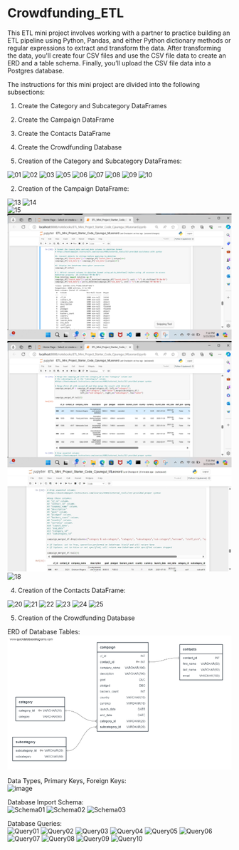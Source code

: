# Crowdfunding_ETL

This ETL mini project involves working with a partner to practice building an ETL pipeline using Python, Pandas, and either Python dictionary methods or regular expressions to extract and transform the data. After transforming the data, you'll create four CSV files and use the CSV file data to create an ERD and a table schema. Finally, you’ll upload the CSV file data into a Postgres database.  
 
The instructions for this mini project are divided into the following subsections:  
1) Create the Category and Subcategory DataFrames  
2) Create the Campaign DataFrame  
3) Create the Contacts DataFrame    
4) Create the Crowdfunding Database    

1) Creation of the Category and Subcategory DataFrames:  
        
![01](https://github.com/mcjauregui/Crowdfunding_ETL/assets/151464511/7b94a433-c03d-4cbf-a838-9c0136c66109)
![02](https://github.com/mcjauregui/Crowdfunding_ETL/assets/151464511/3c93e9da-a001-404f-96c0-13715c2ba1a9)
![03](https://github.com/mcjauregui/Crowdfunding_ETL/assets/151464511/8f454c1d-3c1c-4c59-a90a-1a4eee0f19fe)
![05](https://github.com/mcjauregui/Crowdfunding_ETL/assets/151464511/3c4e9511-5c56-4368-b3e0-b4ca8e211f82)
![06](https://github.com/mcjauregui/Crowdfunding_ETL/assets/151464511/e05e21e9-b0bb-4799-9af1-9758075d782f)
![07](https://github.com/mcjauregui/Crowdfunding_ETL/assets/151464511/0b7b0f4e-d55f-4373-befd-e17647bfe081)
![08](https://github.com/mcjauregui/Crowdfunding_ETL/assets/151464511/21a42a03-e8aa-4577-a34e-c833937b55df)
![09](https://github.com/mcjauregui/Crowdfunding_ETL/assets/151464511/aef5dd3b-2896-49c9-b5fb-5ba1599ef57a)
![10](https://github.com/mcjauregui/Crowdfunding_ETL/assets/151464511/e3801840-3705-43bd-a15a-3070fef8191e)

2. Creation of the Campaign DataFrame:  
       
![13](https://github.com/mcjauregui/Crowdfunding_ETL/assets/151464511/040c0527-e342-4555-b19f-5778d908de6f)
![14](https://github.com/mcjauregui/Crowdfunding_ETL/assets/151464511/cf7ef372-36d7-4ccb-840b-cc562029384b)  
![15](https://github.com/mcjauregui/Crowdfunding_ETL/assets/151464511/66c681a5-c672-425f-8f8c-0d4a4db34119)  
![](https://github.com/mcjauregui/Crowdfunding_ETL/blob/main/DateChange.png)  
![](https://github.com/mcjauregui/Crowdfunding_ETL/blob/main/16_5.png)  
![](https://github.com/mcjauregui/Crowdfunding_ETL/blob/main/17.jpeg)
![18](https://github.com/mcjauregui/Crowdfunding_ETL/assets/151464511/916763aa-091f-44c9-ac33-2bb96bd4ff1a)  

4. Creation of the Contacts DataFrame:  
    
![20](https://github.com/mcjauregui/Crowdfunding_ETL/assets/151464511/84f6b307-8830-41de-a1dc-bca627a045d5)
![21](https://github.com/mcjauregui/Crowdfunding_ETL/assets/151464511/7512a818-af16-4612-a9f5-df4afed1e727)
![22](https://github.com/mcjauregui/Crowdfunding_ETL/assets/151464511/b2a6590a-e159-4f08-88c3-7d870274b090)
![23](https://github.com/mcjauregui/Crowdfunding_ETL/assets/151464511/0d351266-ce0c-4874-9109-17665511b07f)
![24](https://github.com/mcjauregui/Crowdfunding_ETL/assets/151464511/413e7085-9bba-4dbd-8cf0-280b82e4bc80)
![25](https://github.com/mcjauregui/Crowdfunding_ETL/assets/151464511/669c8dc9-b471-41fd-9adf-6452cb131daf)

5. Creation of the Crowdfunding Database  

ERD of Database Tables:  
![](https://github.com/mcjauregui/Crowdfunding_ETL/blob/main/Crowdfunding_ETL%20DB%20schema%20pic%202.png)

Data Types, Primary Keys, Foreign Keys:  
![image](https://github.com/mcjauregui/Crowdfunding_ETL/assets/151464511/67c9c5d9-df47-417b-af6e-af8f7fe342f4)

Database Import Schema:  
![Schema01](https://github.com/mcjauregui/Crowdfunding_ETL/assets/151464511/6740c61b-0e9e-4fa5-bec8-cd46b87d4cfd)
![Schema02](https://github.com/mcjauregui/Crowdfunding_ETL/assets/151464511/826f7bec-8b63-4825-aa37-80656f290f49)
![Schema03](https://github.com/mcjauregui/Crowdfunding_ETL/assets/151464511/d04e4f94-579f-44c5-b38d-1b92f09b07ed)

Database Queries:  
![Query01](https://github.com/mcjauregui/Crowdfunding_ETL/assets/151464511/6086f24d-fe58-47b7-9758-4a9e7082ddd7)
![Query02](https://github.com/mcjauregui/Crowdfunding_ETL/assets/151464511/b108e02a-4661-43c5-84db-ec46372ed088)
![Query03](https://github.com/mcjauregui/Crowdfunding_ETL/assets/151464511/aeb84895-5f89-4c73-95ba-0bf6643f3c35)
![Query04](https://github.com/mcjauregui/Crowdfunding_ETL/assets/151464511/7133d25b-03c4-4fe2-9b62-6cd2f00ec338)
![Query05](https://github.com/mcjauregui/Crowdfunding_ETL/assets/151464511/b85fe64e-f34a-4e51-a04a-85db0a2428f1)
![Query06](https://github.com/mcjauregui/Crowdfunding_ETL/assets/151464511/fea578be-3514-4d52-a70a-a2b4281b034e)
![Query07](https://github.com/mcjauregui/Crowdfunding_ETL/assets/151464511/e48543a5-3368-4756-9c30-1decd156cce4)
![Query08](https://github.com/mcjauregui/Crowdfunding_ETL/assets/151464511/6cb18864-3911-4c96-99a6-a92f8bfe8209)
![Query09](https://github.com/mcjauregui/Crowdfunding_ETL/assets/151464511/fc73e6b3-bd9c-4e85-9c15-759fd9f3b3b8)
![Query10](https://github.com/mcjauregui/Crowdfunding_ETL/assets/151464511/50ba5739-a9bb-4277-a610-d1c19fff1b7b)



    
         
